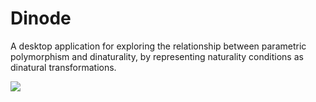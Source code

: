 Dinode
======
A desktop application for exploring the relationship between parametric polymorphism and dinaturality,
by representing naturality conditions as dinatural transformations.

![](https://www.dropbox.com/s/4jby7q391nxywcw/petrinet.png?dl=1)
